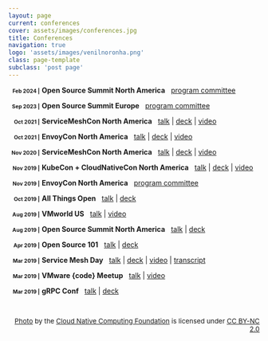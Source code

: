 ```yaml
---
layout: page
current: conferences
cover: assets/images/conferences.jpg
title: Conferences
navigation: true
logo: 'assets/images/venilnoronha.png'
class: page-template
subclass: 'post page'
---
```


<style type="text/css">
  span.date {
    display: inline-block;
    width: 6em;
    text-align: right;
    font-size: 0.75em;
    font-weight: bold;
  }
</style>

<span class="date">Feb 2024 |</span> **Open Source Summit North America** &nbsp;
  [program committee](https://www.credly.com/badges/06da16b1-2730-450a-a0d1-72af448901f9)

<span class="date">Sep 2023 |</span> **Open Source Summit Europe** &nbsp;
  [program committee](https://www.credly.com/badges/933e4913-e1d4-4b20-8acb-f5e47553cc4f)

<span class="date">Oct 2021 |</span> **ServiceMeshCon North America** &nbsp;
  [talk](https://servicemeshconna21.sched.com/event/mH1t/service-mesh-a-hole-in-the-pocket-venil-noronha-john-murray-stripe) \|
  [deck](decks/Service%20Mesh%20-%20A%20Hole%20in%20the%20Pocket%20-%20ServiceMeshCon%20NA%202021.pdf) \|
  [video](https://www.youtube.com/watch?v=VQVzMCbQQu0)

<span class="date">Oct 2021 |</span> **EnvoyCon North America** &nbsp;
  [talk](https://envoyconna21.sched.com/event/mI8t/health-checks-a-boon-or-a-curse-venil-noronha-john-murray-stripe) \|
  [deck](decks/Health%20Checks%20-%20A%20Boon%20or%20a%20Curse%20-%20EnvoyCon%20NA%202021.pdf) \|
  [video](https://www.youtube.com/watch?v=Qf-B2dfCLJU)

<span class="date">Nov 2020 |</span> **ServiceMeshCon North America** &nbsp;
  [talk](https://smcna20.sched.com/event/fJI4/service-mesh-security-in-a-nutshell-venil-noronha-manish-chugtu-vmware-inc) \|
  [deck](decks/Service%20Mesh%20Security%20in%20a%20Nutshell%20-%20ServiceMeshCon%20NA%202020.pdf) \|
  [video](https://www.youtube.com/watch?v=liu51fCC3N4)

<span class="date">Nov 2019 |</span> **KubeCon + CloudNativeCon North America** &nbsp;
  [talk](https://kccncna19.sched.com/event/UacZ/rethinking-the-k8s-dns-for-the-modern-enterprise-deepa-kalani-venil-noronha-vmware) \|
  [deck](decks/Rethinking%20the%20K8s%20DNS%20for%20the%20Modern%20Enterprise%20-%20KubeCon%20NA%202019.pdf) \|
  [video](https://www.youtube.com/watch?v=fLx78pSYFvw)

<span class="date">Nov 2019 |</span> **EnvoyCon North America** &nbsp;
  [program committee](#)

<span class="date">Oct 2019 |</span> **All Things Open** &nbsp;
  [talk](https://allthingsopen.org/talk/seamless-cloud-native-apps-with-grpc-web-and-istio/) \|
  [deck](decks/Seamless%20Cloud-Native%20Apps%20with%20gRPC-Web%20and%20Istio%20-%20All%20Things%20Open%202019.pdf)

<span class="date">Aug 2019 |</span> **VMworld US** &nbsp;
  [talk](https://my.vmworld.com/widget/vmware/vmworld19us/us19catalog?search.modernapps=155131370075700264Ci&search=%22Venil%20Noronha%22) \|
  [video](https://videos.vmworld.com/global/2019/videoplayer/28307)

<span class="date">Aug 2019 |</span> **Open Source Summit North America** &nbsp;
  [talk](https://ossna19.sched.com/event/RWEf/service-mesh-in-a-nutshell-venil-noronha-vmware) \|
  [deck](decks/Service%20Mesh%20in%20a%20Nutshell%20-%20Open%20Source%20Summit%20NA%202019.pdf)

<span class="date">Apr 2019 |</span> **Open Source 101** &nbsp;
  [talk](https://opensource101.com/talk-service-mesh-in-a-nutshell/) \|
  [deck](decks/Service%20Mesh%20in%20a%20Nutshell%20-%20Open%20Source%20101%202019.pdf)

<span class="date">Mar 2019 |</span> **Service Mesh Day** &nbsp;
  [talk](https://servicemeshday.com/schedule/) \|
  [deck](decks/Seamless%20Cloud-Native%20Apps%20with%20gRPC-Web%20and%20Istio%20-%20Service%20Mesh%20Day%202019.pdf) \|
  [video](https://www.youtube.com/watch?v=e2o_VQyfrbA) \|
  [transcript](https://www.tetrate.io/blog/smd_venil_noronha_from_vmware/)

<span class="date">Mar 2019 |</span> **VMware {code} Meetup** &nbsp;
  [talk](https://www.meetup.com/VMware-code/events/259161925/) \|
  [video](https://www.facebook.com/vmwarecode/videos/265196224359529/)

<span class="date">Mar 2019 |</span> **gRPC Conf** &nbsp;
  [talk](https://grpconf19.sched.com/event/L70z/seamless-cloud-native-apps-with-grpc-web-and-istio-venil-noronha-vmware) \|
  [deck](decks/Seamless%20Cloud-Native%20Apps%20with%20gRPC-Web%20and%20Istio%20-%20gRPC%20Conf%202019.pdf)

<br />
<p style="text-align: right; font-size: 10pt;">
  <a href="https://flic.kr/p/2fkKKKR" target="_blank">Photo</a> by the <a href="https://www.flickr.com/photos/143247548@N03/" target="_blank">Cloud Native Computing Foundation</a> is licensed under <a href="https://creativecommons.org/licenses/by-nc/2.0/" target="_blank">CC BY-NC 2.0</a>
</p>
